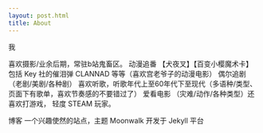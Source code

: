 ```yaml
---
layout: post.html
title: About
---
```


我

喜欢摄影/业余后期，常驻b站鬼畜区。 动漫追番 【犬夜叉】【百变小樱魔术卡】包括 Key 社的催泪弹 CLANNAD 等等（喜欢宫老爷子的动漫电影） 偶尔追剧 （老剧/美剧/各种剧） 喜欢听歌，听歌年代上至60年代下至现代（多语种/类型、页面下有歌单，喜欢节奏感的不要错过了） 爱看电影 （灾难/动作/各种类型）还 喜欢打游戏， 轻度 STEAM 玩家。



博客
一个兴趣使然的站点，主题 Moonwalk 开发于 Jekyll  平台
